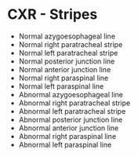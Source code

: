 # CXR - Stripes

- Normal azygoesophageal line
- Normal right paratracheal stripe
- Normal left paratracheal stripe
- Normal posterior junction line
- Normal anterior junction line
- Normal right paraspinal line
- Normal left paraspinal line
- Abnormal azygoesophageal line
- Abnormal right paratracheal stripe
- Abnormal left paratracheal stripe
- Abnormal posterior junction line
- Abnormal anterior junction line
- Abnormal right paraspinal line
- Abnormal left paraspinal line
